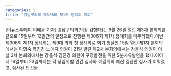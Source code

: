 ```yaml
---
categories: j
title: "강남구의회 제306회 제1차 정례회 폐회"
---
```

[이뉴스투데이 이배윤 기자] 강남구의회(의장 김형대)는 9월 26일 열린 제3차 본회의를 끝으로 15일부터 12일간의 일정으로 진행된 제306회 제1차 정례회를 마무리했다.이번 제306회 제1차 정례회는 제9대 의회 첫 정례회로 회기 첫날인 15일 열린 제1차 본회의에서는 이향숙·복진경·노애자 의원이 21일 열린 제2차 본회의에서는 강을석 의원이 이날 3차 본회의에서는 강을석·김진경 의원이 구정발전을 위한 5분자유발언을 했다.이어서 16일부터 23일까지는 각 상임위별 안건 심사와 예결위의 예산·결산안 심사가 이뤄졌고, 심사된 안건들
